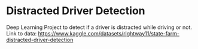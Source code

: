 # Distracted Driver Detection
 Deep Learning Project to detect if a driver is distracted while driving or not.
 Link to data: https://www.kaggle.com/datasets/rightway11/state-farm-distracted-driver-detection

